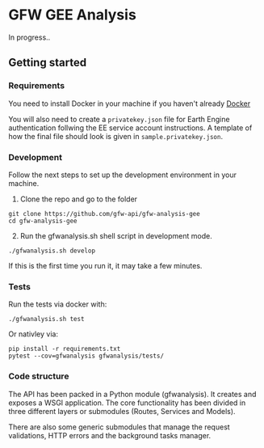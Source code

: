 # GFW GEE Analysis

In progress..

## Getting started

### Requirements

You need to install Docker in your machine if you haven't already [Docker](https://www.docker.com/)

You will also need to create a `privatekey.json` file for Earth Engine authentication follwing the EE service account instructions. A template of how the final file should look is given in `sample.privatekey.json`.

### Development

Follow the next steps to set up the development environment in your machine.

1. Clone the repo and go to the folder

```ssh
git clone https://github.com/gfw-api/gfw-analysis-gee
cd gfw-analysis-gee
```

2. Run the gfwanalysis.sh shell script in development mode.

```ssh
./gfwanalysis.sh develop
```

If this is the first time you run it, it may take a few minutes.

### Tests

Run the tests via docker with:
```ssh
./gfwanalysis.sh test
```

Or nativley via:
```ssh
pip install -r requirements.txt
pytest --cov=gfwanalysis gfwanalysis/tests/
```

### Code structure

The API has been packed in a Python module (gfwanalysis). It creates and exposes a WSGI application. The core functionality
has been divided in three different layers or submodules (Routes, Services and Models).

There are also some generic submodules that manage the request validations, HTTP errors and the background tasks manager.
